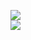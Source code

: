 [![](https://img.shields.io/badge/Made%20With-Github%20Spray-lightgrey.svg?style=for-the-badge&logo=github)](https://github.com/Annihil/github-spray#467)  
[![](https://i.imgur.com/2DrTn0Z.gif)](https://github.com/Annihil/github-spray)